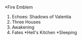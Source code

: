 *Fire Emblem
  1. Echoes: Shadows of Valentia
  2. Three Houses
  3. Awakening
  4. Fates
*Hell's Kitchen
*Sleeping

